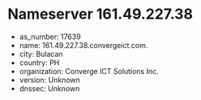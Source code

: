 # Nameserver 161.49.227.38

* as_number: 17639
* name: 161.49.227.38.convergeict.com.
* city: Bulacan
* country: PH
* organization: Converge ICT Solutions Inc.
* version: Unknown
* dnssec: Unknown
